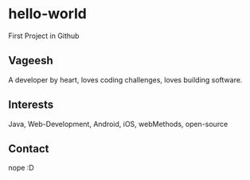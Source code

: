# hello-world
First Project in Github

Vageesh
--------
A developer by heart, loves coding challenges, loves building software.

Interests
---------
Java, Web-Development, Android, iOS, webMethods, open-source

Contact
-------
nope :D
